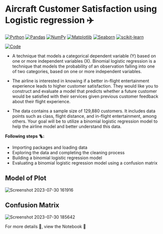 # Aircraft Customer Satisfaction using Logistic regression ✈️

<div align="left">

[![Python](https://img.shields.io/badge/Python-3670A0?style=flat-square&logo=python&logoColor=ffdd54)](https://www.python.org/)
[![Pandas](https://img.shields.io/badge/pandas-%23150458?style=flat-square&logo=pandas&logoColor=white)](https://pandas.pydata.org/)
[![NumPy](https://img.shields.io/badge/NumPy-%23013243?style=flat-square&logo=numpy&logoColor=white)](https://numpy.org/)
[![Matplotlib](https://img.shields.io/badge/Matplotlib-%2300768B?style=flat-square&logo=matplotlib&logoColor=white)](https://matplotlib.org/)
[![Seaborn](https://img.shields.io/badge/Seaborn-%2318BDBB?style=flat-square&logo=seaborn&logoColor=white)](https://seaborn.pydata.org/)
[![scikit-learn](https://img.shields.io/badge/scikit--learn-%23F7931E?style=flat-square&logo=scikit-learn&logoColor=white)](https://scikit-learn.org/)

<a href="https://colab.research.google.com/drive/1jEouWtW4aMXrm84z-l9H5umof7Vf7zfU#scrollTo=5f5a6692-bad2-43d3-b37a-881e8a881123">
  <img src="https://colab.research.google.com/assets/colab-badge.svg" alt="Code">
</a>

</div>

* A technique that models a categorical dependent variable (Y) based on one or more independent variables (X). Binomial logistic regression is a technique that models the probability of an observation falling into one of two categories, based on one or more independent variables.   

* The airline is interested in knowing if a better in-flight entertainment experience leads to higher customer satisfaction. They would like you to construct and evaluate a model that predicts whether a future customer would be satisfied with their services given previous customer feedback about their flight experience.

* The data contains a sample size of 129,880 customers. It includes data points such as class, flight distance, and in-flight entertainment, among others. Your goal will be to utilize a binomial logistic regression model to help the airline model and better understand this data. 

**Following steps 🪜:**

* Importing packages and loading data
* Exploring the data and completing the cleaning process
* Building a binomial logistic regression model 
* Evaluating a binomial logistic regression model using a confusion matrix

## Model of Plot

![Screenshot 2023-07-30 161916](https://github.com/sagarv2522/Logistic-Regression-Aircraft/assets/109810639/0de24897-eb58-4968-aadd-e1b64ee5e429)

## Confusion Matrix

![Screenshot 2023-07-30 185642](https://github.com/sagarv2522/Logistic-Regression-Aircraft/assets/109810639/47ed55be-0e02-42a8-b788-9ce11d72d75b)


For more details 🔗, view the Notebook 📓
